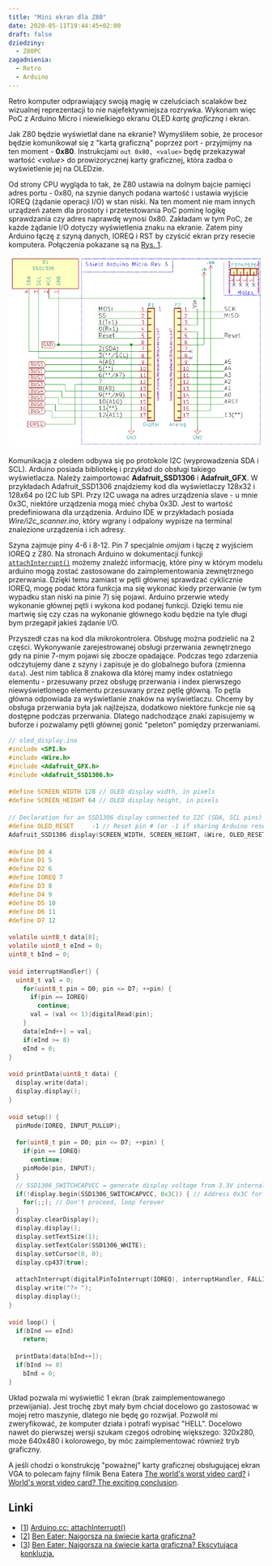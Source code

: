 ```yaml
---
title: "Mini ekran dla Z80"
date: 2020-05-11T19:44:45+02:00
draft: false
dziedziny:
  - Z80PC
zagadnienia:
  - Retro
  - Arduino
---
```


Retro komputer odprawiający swoją magię w czeluściach scalaków bez wizualnej reprezentacji to nie najefektywniejsza rozrywka. Wykonam więc PoC z Arduino Micro i niewielkiego ekranu OLED *kartę graficzną* i ekran.

<!--more-->

Jak Z80 będzie wyświetlał dane na ekranie? Wymyśliłem sobie, że procesor będzie komunikował się z "kartą graficzną" poprzez port - przyjmijmy na ten moment - **0x80**. Instrukcjami ```out 0x80, <value>``` będę przekazywał wartość *\<value\>* do prowizorycznej karty graficznej, która zadba o wyświetlenie jej na OLEDzie. 

Od strony CPU wygląda to tak, że Z80 ustawia na dolnym bajcie pamięci adres portu - 0x80, na szynie danych podana wartość i ustawia wyjście IOREQ (żądanie operacji I/O) w stan niski. Na ten moment nie mam innych urządzeń zatem dla prostoty i przetestowania PoC pominę logikę sprawdzania czy adres naprawdę wynosi 0x80. Zakładam w tym PoC, że każde żądanie I/O dotyczy wyświetlenia znaku na ekranie. Zatem piny Arduino łączę z szyną danych, IOREQ i RST by czyścić ekran przy resecie komputera. Połączenia pokazane są na [Rys. 1](#oled-display).

![oled-display](/Z80/OledDisplay/oled_display.png "Rys. 1) Schemat połączenia wyświetlacza, arduino i komputera")

Komunikacja z oledem odbywa się po protokole I2C (wyprowadzenia SDA i SCL). Arduino posiada bibliotekę i przykład do obsługi takiego wyświetlacza. Należy zaimportować **Adafruit_SSD1306** i **Adafruit_GFX**. W przykładach Adafruit_SSD1306 znajdziemy kod dla wyświetlaczy 128x32 i 128x64 po I2C lub SPI. Przy I2C uwaga na adres urządzenia slave - u mnie 0x3C, niektóre urządzenia mogą mieć chyba 0x3D. Jest to wartość predefiniowana dla urządzenia. Arduino IDE w przykładach posiada *Wire/i2c_scanner.ino*, który wgrany i odpalony wypisze na terminal znalezione urządzenia i ich adresy.

Szyna zajmuje piny 4-6 i 8-12. Pin 7 specjalnie *omijam* i łączę z wyjściem IOREQ z Z80. Na stronach Arduino w dokumentacji funkcji [```attachInterrupt()```][1] możemy znaleźć informację, które piny w którym modelu arduino mogą zostać zastosowane do zaimplementowania zewnętrznego przerwania. Dzięki temu zamiast w pętli głównej sprawdzać cyklicznie IOREQ, mogę podać która funkcja ma się wykonać kiedy przerwanie (w tym wypadku stan niski na pinie 7) się pojawi. Arduino przerwie wtedy wykonanie głównej pętli i wykona kod podanej funkcji. Dzięki temu nie martwię się czy czas na wykonanie głównego kodu będzie na tyle długi bym przegapił jakieś żądanie I/O.

Przyszedł czas na kod dla mikrokontrolera. Obsługę można podzielić na 2 części. Wykonywanie zarejestrowanej obsługi przerwania zewnętrznego gdy na pinie 7-mym pojawi się zbocze opadające. Podczas tego zdarzenia odczytujemy dane z szyny i zapisuje je do globalnego bufora (zmienna ```data```). Jest nim tablica 8 znakowa dla której mamy index ostatniego elementu - przesuwany przez obsługę przerwania i index pierwszego niewyświetlonego elementu przesuwany przez pętlę główną. To pętla główna odpowiada za wyświetlanie znaków na wyświetlaczu. Chcemy by obsługa przerwania była jak najlżejsza, dodatkowo niektóre funkcje nie są dostępne podczas przerwania. Dlatego nadchodzące znaki zapisujemy w buforze i pozwalamy pętli głównej gonić "peleton" pomiędzy przerwaniami.

```c
// oled_display.ino
#include <SPI.h>
#include <Wire.h>
#include <Adafruit_GFX.h>
#include <Adafruit_SSD1306.h>

#define SCREEN_WIDTH 128 // OLED display width, in pixels
#define SCREEN_HEIGHT 64 // OLED display height, in pixels

// Declaration for an SSD1306 display connected to I2C (SDA, SCL pins)
#define OLED_RESET     -1 // Reset pin # (or -1 if sharing Arduino reset pin)
Adafruit_SSD1306 display(SCREEN_WIDTH, SCREEN_HEIGHT, &Wire, OLED_RESET);

#define D0 4
#define D1 5
#define D2 6
#define IOREQ 7
#define D3 8
#define D4 9
#define D5 10
#define D6 11
#define D7 12

volatile uint8_t data[8];
volatile uint8_t eInd = 0;
uint8_t bInd = 0;

void interruptHandler() {
  uint8_t val = 0;
    for(uint8_t pin = D0; pin <= D7; ++pin) {
      if(pin == IOREQ)
        continue;
      val = (val << 1)|digitalRead(pin);
    }
    data[eInd++] = val;
    if(eInd >= 8)
    eInd = 0;
}

void printData(uint8_t data) {
  display.write(data);
  display.display();
}

void setup() {
  pinMode(IOREQ, INPUT_PULLUP);

  for(uint8_t pin = D0; pin <= D7; ++pin) {
    if(pin == IOREQ)
      continue;
    pinMode(pin, INPUT);
  }
  // SSD1306_SWITCHCAPVCC = generate display voltage from 3.3V internally
  if(!display.begin(SSD1306_SWITCHCAPVCC, 0x3C)) { // Address 0x3C for 128x64
    for(;;); // Don't proceed, loop forever
  }
  display.clearDisplay();
  display.display();
  display.setTextSize(1);
  display.setTextColor(SSD1306_WHITE);
  display.setCursor(0, 0);
  display.cp437(true);

  attachInterrupt(digitalPinToInterrupt(IOREQ), interruptHandler, FALLING);
  display.write("?> ");
  display.display();
}

void loop() {
  if(bInd == eInd) 
    return;
  
  printData(data[bInd++]);
  if(bInd >= 8)
    bInd = 0;
}
```

Układ pozwala mi wyświetlić 1 ekran (brak zaimplementowanego przewijania). Jest trochę zbyt mały bym chciał docelowo go zastosować w mojej retro maszynie, dlatego nie będę go rozwijał. Pozwolił mi zweryfikować, że komputer działa i potrafi wypisać "HELL". Docelowo nawet do pierwszej wersji szukam czegoś odrobinę większego: 320x280, może 640x480 i kolorowego, by móc zaimplementować również tryb graficzny.

A jeśli chodzi o konstrukcję "poważnej" karty graficznej obsługującej ekran VGA to polecam fajny filmik Bena Eatera [The world's worst video card?][2] i [World's worst video card? The exciting conclusion][3].


## Linki
 - [[1]] [Arduino.cc: attachInterrupt()][1]
 - [[2]] [Ben Eater: Najgorsza na świecie karta graficzna?][2]
 - [[3]] [Ben Eater: Najgorsza na świecie karta graficzna? Ekscytująca konkluzja.][3]

[1]: https://www.arduino.cc/reference/en/language/functions/external-interrupts/attachinterrupt/
 [2]: https://www.youtube.com/watch?v=l7rce6IQDWs&t=8s
 [3]: https://www.youtube.com/watch?v=uqY3FMuMuRo